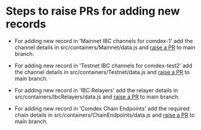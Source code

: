 # Steps to raise PRs for adding new records

 - For adding new record in 'Mainnet IBC channels for comdex-1' add the channel details in src/containers/Mainnet/data.js and [raise a PR](https://github.com/comdex-official/comdex-docs/compare) to main branch.

- For adding new record in 'Testnet IBC channels for comdex-test2'
 add the channel details in src/containers/Testnet/data.js and [raise a PR](https://github.com/comdex-official/comdex-docs/compare) to main branch.

- For adding new record in 'IBC Relayers' 
 add the relayer details in src/containers/IbcRelayers/data.js and [raise a PR](https://github.com/comdex-official/comdex-docs/compare) to main branch.

 - For adding new record in 'Comdex Chain Endpoints' 
 add the required chain details in src/containers/ChainEndpoints/data.js and [raise a PR](https://github.com/comdex-official/comdex-docs/compare) to main branch.
